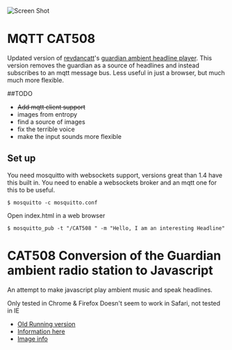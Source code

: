 ![Screen Shot](http://cattopus23.com/img/panel-CAT508.png)


# MQTT CAT508

Updated version of [revdancatt][4]'s [guardian ambient headline player][2]. This
version removes the guardian as a source of headlines and instead subscribes to
an mqtt message bus. Less useful in just a browser, but much much more flexible.

##TODO
* ~~Add mqtt client support~~
* images from entropy
* find a source of images
* fix the terrible voice
* make the input sounds more flexible

## Set up

You need mosquitto with websockets support, versions great than 1.4 have this
built in. You need to enable a websockets broker and an mqtt one for this to be
useful.

    $ mosquitto -c mosquitto.conf

Open index.html in a web browser

	$ mosquitto_pub -t "/CAT508 " -m "Hello, I am an interesting Headline"


# CAT508 Conversion of the Guardian ambient radio station to Javascript

An attempt to make javascript play ambient music and speak headlines.

Only tested in Chrome & Firefox
Doesn't seem to work in Safari, not tested in IE

* [Old Running version][1]
* [Information here][2]
* [Image info][3]

[1]: http://revdancatt.github.com/CAT508-guardian-ambient-headline-radio/
[2]: http://revdancatt.com/2012/04/25/guardian-ambient-headline-radio-the-definitive-blogpost/
[3]: http://revdancatt.com/2012/03/31/the-pxl-effect-with-javascript-and-canvas-and-maths/
[4]: http://revdancatt.com/
